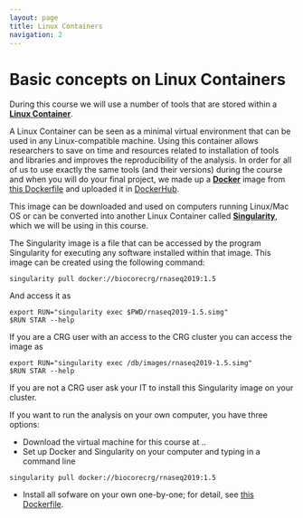 ```yaml
---
layout: page
title: Linux Containers
navigation: 2
---
```


# Basic concepts on Linux Containers
During this course we will use a number of tools that are stored within a [**Linux Container**](https://en.wikipedia.org/wiki/LXC). 

A Linux Container can be seen as a minimal virtual environment that can be used in any Linux-compatible machine. Using this container allows researchers to save on time and resources related to installation of tools and libraries and improves the reproducibility of the analysis. 
In order for all of us to use exactly the same tools (and their versions) during the course and when you will do your final project, we made up a [**Docker**](https://www.docker.com/) image from [this Dockerfile](https://github.com/biocorecrg/RNAseq_course_2019/blob/master/Dockerfile) and uploaded it in [DockerHub](https://cloud.docker.com/u/biocorecrg/repository/docker/biocorecrg/rnaseq2019). 

This image can be downloaded and used on computers running Linux/Mac OS or can be converted into another Linux Container called [**Singularity**](https://www.sylabs.io/docs/), which we will be using in this course. 

The Singularity image is a file that can be accessed by the program Singularity for executing any software installed within that image. This image can be created using the following command:

```{bash}
singularity pull docker://biocorecrg/rnaseq2019:1.5
```

And access it as

```{bash}
export RUN="singularity exec $PWD/rnaseq2019-1.5.simg"
$RUN STAR --help
```

If you are a CRG user with an access to the CRG cluster you can access the image as 

```{bash}
export RUN="singularity exec /db/images/rnaseq2019-1.5.simg"
$RUN STAR --help
```

If you are not a CRG user ask your IT to install this Singularity image on your cluster.

If you want to run the analysis on your own computer, you have three options:
* Download the virtual machine for this course at ..
* Set up Docker and Singularity on your computer and typing in a command line 
```{bash}
singularity pull docker://biocorecrg/rnaseq2019:1.5
```
* Install all sofware on your own one-by-one; for detail, see [this Dockerfile](https://github.com/biocorecrg/RNAseq_course_2019/blob/master/Dockerfile).
<br/>


